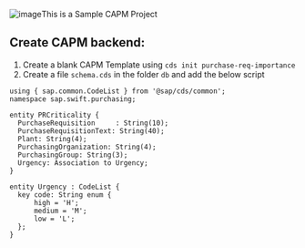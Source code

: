 ![image](https://github.com/sabarna17/btp-basics/assets/39834671/4e1b1e39-c8e4-415f-aad8-89ba452a03c0)This is a Sample CAPM Project

## Create CAPM backend:
1. Create a blank CAPM Template using `cds init purchase-req-importance`
2. Create a file `schema.cds` in the folder `db` and add the below script
```
using { sap.common.CodeList } from '@sap/cds/common';
namespace sap.swift.purchasing;

entity PRCriticality {
  PurchaseRequisition     : String(10);
  PurchaseRequisitionText: String(40);
  Plant: String(4);
  PurchasingOrganization: String(4);
  PurchasingGroup: String(3);
  Urgency: Association to Urgency;
}

entity Urgency : CodeList {
  key code: String enum {
      high = 'H';
      medium = 'M'; 
      low = 'L'; 
  };
}
```
